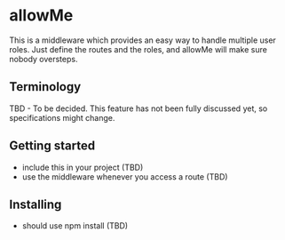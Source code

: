 # allowMe

This is a middleware which provides an easy way to handle multiple user roles. Just define the routes and the roles, and allowMe will make sure nobody oversteps.

## Terminology

TBD - To be decided. This feature has not been fully discussed yet, so specifications might change.

## Getting started

- include this in your project (TBD)
- use the middleware whenever you access a route (TBD)

## Installing

- should use npm install (TBD)